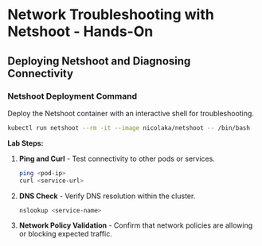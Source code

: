 # Network Troubleshooting with Netshoot - Hands-On

## Deploying Netshoot and Diagnosing Connectivity

### Netshoot Deployment Command
Deploy the Netshoot container with an interactive shell for troubleshooting.

```bash
kubectl run netshoot --rm -it --image nicolaka/netshoot -- /bin/bash
```

**Lab Steps:**
1. **Ping and Curl** - Test connectivity to other pods or services.
   ```bash
   ping <pod-ip>
   curl <service-url>
   ```
2. **DNS Check** - Verify DNS resolution within the cluster.
   ```bash
   nslookup <service-name>
   ```
3. **Network Policy Validation** - Confirm that network policies are allowing or blocking expected traffic.

